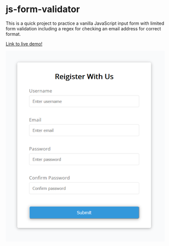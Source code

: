 # js-form-validator

This is a quick project to practice a vanilla JavaScript input form with limited form validation including a regex for checking an email address for correct format. 

[Link to live demo!](https://hunter71a.github.io/demoProjects/ZellersCongruence/index.html)


![alt text](https://github.com/Hunter71a/js-form-validator/blob/master/screen.PNG?raw=true)
